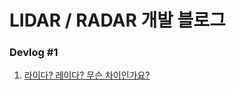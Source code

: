 # LIDAR / RADAR 개발 블로그


### Devlog #1 <br/>
  1. [라이다? 레이다? 무슨 차이인가요?](lidar-radar-what's-difference.md)

